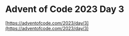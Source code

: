 # Advent of Code 2023 Day 3

[https://adventofcode.com/2023/day/3](https://adventofcode.com/2023/day/3)